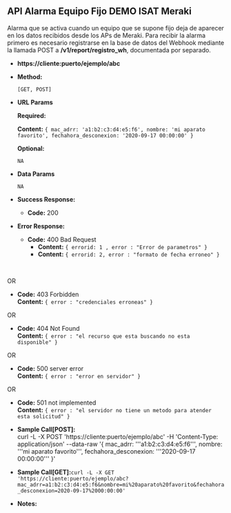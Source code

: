 **API Alarma Equipo Fijo DEMO ISAT Meraki**
----
Alarma que se activa cuando un equipo que se supone fijo deja de aparecer en los datos recibidos desde los APs de Meraki.
Para recibir la alarma primero es necesario registrarse en la base de datos del Webhook mediante la llamada POST a **/v1/report/registro_wh**, documentada por separado.

* **https://cliente:puerto/ejemplo/abc**


* **Method:**

  `[GET, POST]`


*  **URL Params**

   **Required:**

   **Content:** `{
       mac_adrr: 'a1:b2:c3:d4:e5:f6',
       nombre: 'mi aparato favorito',
       fechahora_desconexion: '2020-09-17 00:00:00'
        }`

   **Optional:**

   `NA`

* **Data Params**

   `NA`

* **Success Response:**

  * **Code:** 200 <br />

* **Error Response:**

  * **Code:** 400 Bad Request <br />
    * **Content:** `{ errorid: 1 , error : "Error de parametros" }` <br/>
    * **Content:**  `{ errorid: 2, error : "formato de fecha erroneo" }`<br/>
 <br/>

  OR

  * **Code:** 403 Forbidden <br />
    **Content:** `{ error : "credenciales erroneas" }`

  OR

  * **Code:** 404 Not Found <br />
    **Content:** `{ error : "el recurso que esta buscando no esta disponible" }`

  OR

  * **Code:** 500 server error <br />
    **Content:** `{ error : "error en servidor" }`

  OR

  * **Code:** 501 not implemented <br />
    **Content:** `{ error : "el servidor no tiene un metodo para atender esta solicitud" }`


* **Sample Call[POST]:**<br/>
curl -L -X POST 'https://cliente:puerto/ejemplo/abc' -H 'Content-Type: application/json' --data-raw '{
       mac_adrr: '\''a1:b2:c3:d4:e5:f6'\'',
       nombre: '\''mi aparato favorito'\'',
       fechahora_desconexion: '\''2020-09-17 00:00:00'\''
}'

* **Sample Call[GET]:**`
curl -L -X GET 'https://cliente:puerto/ejemplo/abc?mac_adrr=a1:b2:c3:d4:e5:f6&nombre=mi%20aparato%20favorito&fechahora_desconexion=2020-09-17%2000:00:00'
`

* **Notes:**
